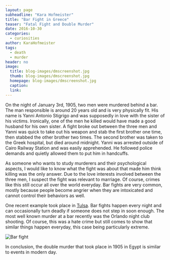 ```yaml
---
layout: page
subheadline: "Kara Hofmeister"
title: "Bar Fight in Greece"
teaser: "Fatal Fight and Double Murder"
date: 2016-10-30
categories:
  - curiosities
author: KaraHofmeister
tags:
  - death
  - murder
header: no
image:
  title: blog-images/dmscreenshot.jpg
  thumb: blog-images/dmscreenshot.jpg
  homepage: blog-images/dmscreenshot.jpg
  caption: 
  link:
---
```

On the night of January 3rd, 1905, two men were murdered behind a bar.
The man responsible is around 20 years old and is very physically fit.
His name is Yanni Antonio Stigrigo and was supposedly in love with the
sister of his victims. Ironically, one of the men he killed would have
made a good husband for his own sister. A fight broke out between the
three men and Yanni was quick to take out his weapon and stab the first brother one time, then stabbed the other brother two times. The second brother was taken to the Greek hospital, but died around midnight. Yanni was arrested outside of Cairo Railway Station and was easily apprehended. He followed police demands and quietly allowed them to put him in handcuffs.

As someone who wants to study murderers and their psychological aspects, I would like to know what the fight was about that made him think killing was the only answer. Due to the love interests involved between the three men, I suspect the fight was relevant to marriage. Of course, crimes like this still occur all over the world everyday. Bar fights are very common, mostly because people become angrier when they are intoxicated and cannot control their behaviors as well.

One recent example took place in [Tulsa](http://www.kjrh.com/news/local-news/police-are-investigating-double-homicide-in-n-tulsa). Bar fights happen every night and can occasionally turn deadly if someone does not step in soon enough. The most well known murder at a bar recently was the Orlando night club shooting. Of course, this was a hate crime but still comes to show that similar things happen everyday, this case being particularly extreme.

![Bar fight](https://github.com/dig-eg-gaz/dig-eg-gaz.github.io/blob/master/images/blog-images/barfight.jpg?raw=true)

In conclusion, the double murder that took place in 1905 in Egypt is similar to events in modern day.
